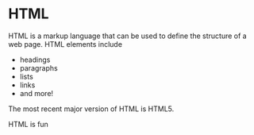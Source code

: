 <h1>HTML</h1>

<p>HTML is a markup language that can be used to define the structure of a web page. HTML elements include</p>

<ul>
<li>headings</li>
<li>paragraphs</li>
<li>lists</li>
<li>links</li>
<li>and more!</li>
</ul>

<p>The most recent major version of HTML is HTML5.</p>

<p>HTML is fun</p>